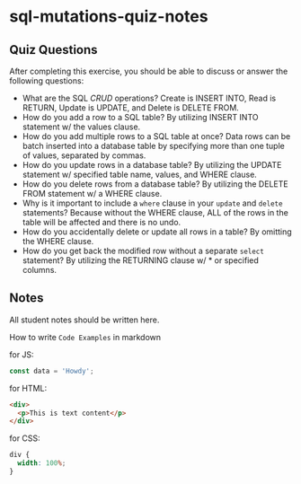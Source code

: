 # sql-mutations-quiz-notes

## Quiz Questions

After completing this exercise, you should be able to discuss or answer the following questions:

- What are the SQL _CRUD_ operations?
  Create is INSERT INTO, Read is RETURN, Update is UPDATE, and Delete is DELETE FROM.
- How do you add a row to a SQL table?
  By utilizing INSERT INTO statement w/ the values clause.
- How do you add multiple rows to a SQL table at once?
  Data rows can be batch inserted into a database table by specifying more than one tuple of values, separated by commas.
- How do you update rows in a database table?
  By utilizing the UPDATE statement w/ specified table name, values, and WHERE clause.
- How do you delete rows from a database table?
  By utilizing the DELETE FROM statement w/ a WHERE clause.
- Why is it important to include a `where` clause in your `update` and `delete` statements?
  Because without the WHERE clause, ALL of the rows in the table will be affected and there is no undo.
- How do you accidentally delete or update all rows in a table?
  By omitting the WHERE clause.
- How do you get back the modified row without a separate `select` statement?
  By utilizing the RETURNING clause w/ \* or specified columns.

## Notes

All student notes should be written here.

How to write `Code Examples` in markdown

for JS:

```javascript
const data = 'Howdy';
```

for HTML:

```html
<div>
  <p>This is text content</p>
</div>
```

for CSS:

```css
div {
  width: 100%;
}
```
